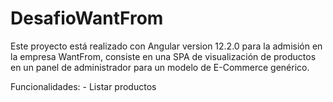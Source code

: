 # DesafioWantFrom

Este proyecto está realizado con Angular version 12.2.0 para la admisión en la empresa WantFrom, consiste en una SPA de visualización de productos en un panel de administrador para un modelo de E-Commerce genérico.

Funcionalidades: 
    - Listar productos
